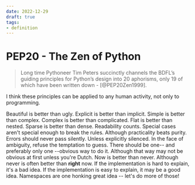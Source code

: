 ```yaml
---
date: 2022-12-29
draft: true
tags:
- definition
---
```


# PEP20 - The Zen of Python

> Long time Pythoneer Tim Peters succinctly channels the BDFL’s guiding principles for Python’s design into 20 aphorisms, only 19 of which have been written down - [@PEP20Zen1999].

I think these principles can be applied to any human activity, not only to programming.

Beautiful is better than ugly.
Explicit is better than implicit.
Simple is better than complex.
Complex is better than complicated.
Flat is better than nested.
Sparse is better than dense.
Readability counts.
Special cases aren't special enough to break the rules.
Although practicality beats purity.
Errors should never pass silently.
Unless explicitly silenced.
In the face of ambiguity, refuse the temptation to guess.
There should be one-- and preferably only one --obvious way to do it.
Although that way may not be obvious at first unless you're Dutch.
Now is better than never.
Although never is often better than **right** now.
If the implementation is hard to explain, it's a bad idea.
If the implementation is easy to explain, it may be a good idea.
Namespaces are one honking great idea -- let's do more of those!